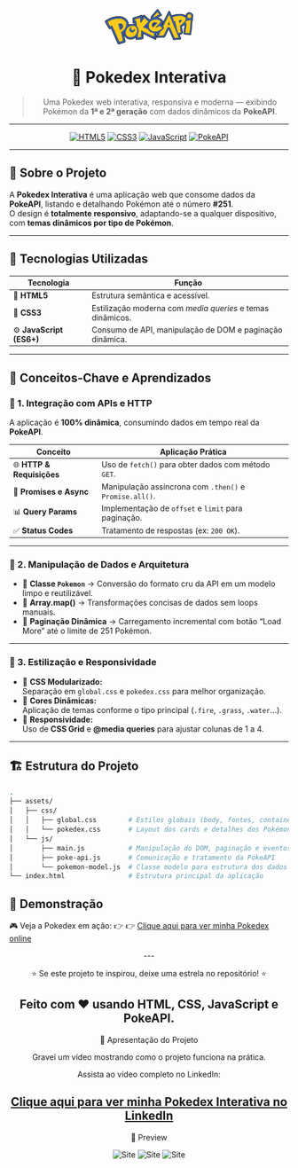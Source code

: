 <div align="center">

<img src="https://raw.githubusercontent.com/PokeAPI/media/master/logo/pokeapi_256.png" alt="Pokedex Banner" width="160"/>

# 🧩 Pokedex Interativa  

> Uma Pokedex web interativa, responsiva e moderna — exibindo Pokémon da **1ª e 2ª geração** com dados dinâmicos da **PokeAPI**.

---

[![HTML5](https://img.shields.io/badge/HTML5-E44D26?style=for-the-badge&logo=html5&logoColor=fff)](#)
[![CSS3](https://img.shields.io/badge/CSS3-1572B6?style=for-the-badge&logo=css3&logoColor=fff)](#)
[![JavaScript](https://img.shields.io/badge/JavaScript-F7E018?style=for-the-badge&logo=javascript&logoColor=000)](#)
[![PokeAPI](https://img.shields.io/badge/PokeAPI-FF1B1B?style=for-the-badge&logo=pokemon&logoColor=fff)](https://pokeapi.co)

</div>

---

## 📖 Sobre o Projeto

A **Pokedex Interativa** é uma aplicação web que consome dados da **PokeAPI**, listando e detalhando Pokémon até o número **#251**.  
O design é **totalmente responsivo**, adaptando-se a qualquer dispositivo, com **temas dinâmicos por tipo de Pokémon**.

---

## 🚀 Tecnologias Utilizadas

| Tecnologia | Função |
|-------------|---------|
| 🧱 **HTML5** | Estrutura semântica e acessível. |
| 🎨 **CSS3** | Estilização moderna com *media queries* e temas dinâmicos. |
| ⚙️ **JavaScript (ES6+)** | Consumo de API, manipulação de DOM e paginação dinâmica. |

---

## 🎯 Conceitos-Chave e Aprendizados

### 🔹 1. Integração com APIs e HTTP
A aplicação é **100% dinâmica**, consumindo dados em tempo real da **PokeAPI**.

| Conceito | Aplicação Prática |
|-----------|-------------------|
| 🌐 **HTTP & Requisições** | Uso de `fetch()` para obter dados com método `GET`. |
| 🔁 **Promises e Async** | Manipulação assíncrona com `.then()` e `Promise.all()`. |
| 📊 **Query Params** | Implementação de `offset` e `limit` para paginação. |
| ✅ **Status Codes** | Tratamento de respostas (ex: `200 OK`). |

---

### 🔹 2. Manipulação de Dados e Arquitetura

- 🧩 **Classe `Pokemon`** → Conversão do formato cru da API em um modelo limpo e reutilizável.  
- 🔁 **Array.map()** → Transformações concisas de dados sem loops manuais.  
- 📜 **Paginação Dinâmica** → Carregamento incremental com botão “Load More” até o limite de 251 Pokémon.

---

### 🔹 3. Estilização e Responsividade

- 🎨 **CSS Modularizado:**  
  Separação em `global.css` e `pokedex.css` para melhor organização.  
- 🌈 **Cores Dinâmicas:**  
  Aplicação de temas conforme o tipo principal (`.fire`, `.grass`, `.water`...).  
- 📱 **Responsividade:**  
  Uso de **CSS Grid** e **@media queries** para ajustar colunas de 1 a 4.

---

## 🏗️ Estrutura do Projeto

```bash
.
├── assets/
│   ├── css/
│   │   ├── global.css        # Estilos globais (body, fontes, container)
│   │   └── pokedex.css       # Layout dos cards e detalhes dos Pokémon
│   └── js/
│       ├── main.js           # Manipulação do DOM, paginação e eventos
│       ├── poke-api.js       # Comunicação e tratamento da PokeAPI
│       └── pokemon-model.js  # Classe modelo para estrutura dos dados
└── index.html                # Estrutura principal da aplicação
````
            
## 🔗 Demonstração

🎮 Veja a Pokedex em ação:
👉 👉 [Clique aqui para ver minha Pokedex online](https://jessica-re88.github.io/pokedex/index.html)

<div align="center">
---

⭐ Se este projeto te inspirou, deixe uma estrela no repositório! ⭐

Feito com ❤️ usando HTML, CSS, JavaScript e PokeAPI.
 ---
🎥 Apresentação do Projeto

Gravei um vídeo mostrando como o projeto funciona na prática.

Assista ao vídeo completo no LinkedIn:

 [Clique aqui para ver minha Pokedex Interativa no LinkedIn](https://www.linkedin.com/posts/j%C3%A9ssica-rebello-6077001b6_frontend-javascript-html-activity-7382039036233736192-iwyr?utm_source=share&utm_medium=member_desktop&rcm=ACoAADJLN2cBJyLKsDSAJ60k2QpjgBMAlWhijLc)
---
🧩 Preview

![Site](https://github.com/jessica-re88/pokedex/blob/main/Pokedex1.png)
![Site](https://github.com/jessica-re88/pokedex/blob/main/Pokedex2.png)
![Site](https://github.com/jessica-re88/pokedex/blob/main/Pokedex3.png)

